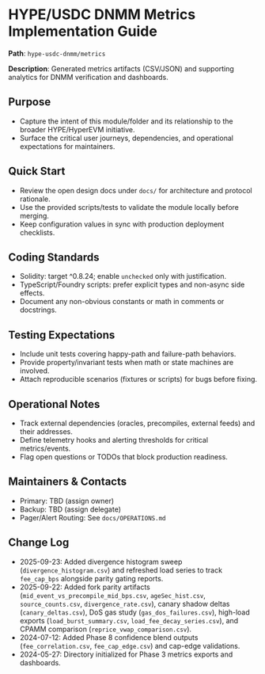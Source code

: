 # HYPE/USDC DNMM Metrics Implementation Guide

**Path**: `hype-usdc-dnmm/metrics`

**Description**: Generated metrics artifacts (CSV/JSON) and supporting analytics for DNMM verification and dashboards.

## Purpose
- Capture the intent of this module/folder and its relationship to the broader HYPE/HyperEVM initiative.
- Surface the critical user journeys, dependencies, and operational expectations for maintainers.

## Quick Start
- Review the open design docs under `docs/` for architecture and protocol rationale.
- Use the provided scripts/tests to validate the module locally before merging.
- Keep configuration values in sync with production deployment checklists.

## Coding Standards
- Solidity: target ^0.8.24; enable `unchecked` only with justification.
- TypeScript/Foundry scripts: prefer explicit types and non-async side effects.
- Document any non-obvious constants or math in comments or docstrings.

## Testing Expectations
- Include unit tests covering happy-path and failure-path behaviors.
- Provide property/invariant tests when math or state machines are involved.
- Attach reproducible scenarios (fixtures or scripts) for bugs before fixing.

## Operational Notes
- Track external dependencies (oracles, precompiles, external feeds) and their addresses.
- Define telemetry hooks and alerting thresholds for critical metrics/events.
- Flag open questions or TODOs that block production readiness.

## Maintainers & Contacts
- Primary: TBD (assign owner)
- Backup: TBD (assign delegate)
- Pager/Alert Routing: See `docs/OPERATIONS.md`

## Change Log
- 2025-09-23: Added divergence histogram sweep (`divergence_histogram.csv`) and refreshed load series to track `fee_cap_bps` alongside parity gating reports.
- 2025-09-22: Added fork parity artifacts (`mid_event_vs_precompile_mid_bps.csv`, `ageSec_hist.csv`, `source_counts.csv`, `divergence_rate.csv`), canary shadow deltas (`canary_deltas.csv`), DoS gas study (`gas_dos_failures.csv`), high-load exports (`load_burst_summary.csv`, `load_fee_decay_series.csv`), and CPAMM comparison (`reprice_vwap_comparison.csv`).
- 2024-07-12: Added Phase 8 confidence blend outputs (`fee_correlation.csv`, `fee_cap_edge.csv`) and cap-edge validations.
- 2024-05-27: Directory initialized for Phase 3 metrics exports and dashboards.
